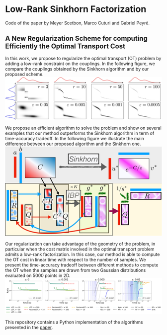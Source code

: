 # Low-Rank Sinkhorn Factorization 
Code of the paper by Meyer Scetbon, Marco Cuturi and Gabriel Peyré.

## A New Regularization Scheme for computing Efficiently the Optimal Transport Cost
In this work, we propose to regularize the optimal transport (OT) problem by adding a low-rank constraint on the couplings. In the following figure, we compare the couplings obtained by the Sinkhorn algorithm and by our proposed scheme.
![figure](results/couplings_intro.jpg)

We propose an efficient algorithm to solve the problem and show on  several examples that our method outperforms the Sinkhorn algorithm in term of time-accuracy tradeoff. In the following figure we illustrate the main difference between our proposed algorithm and the Sinkhorn one.
![figure](results/fig_algo.jpg)


Our regularization can take advantage of the geometry of the problem, in particular when the cost matrix involved in the optimal transport problem admits a low-rank factorization. In this case, our method is able to compute the OT cost in linear time with respect to the number of samples. We present the time-accuracy tradeoff between different methods to compute the OT when the samples are drawn from two Gaussian distributions evaluated on 5000 points in 2D.
![figure](results/plot_accuracy_LR_vs_All.jpg)


This repository contains a Python implementation of the algorithms presented in the [paper](https://arxiv.org/pdf/2103.04737.pdf).
